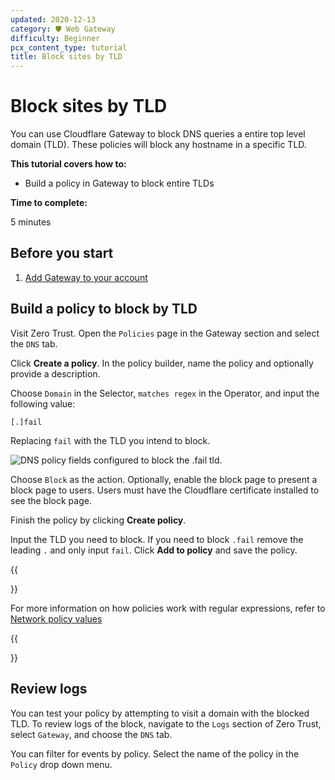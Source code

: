 ```yaml
---
updated: 2020-12-13
category: 🛡️ Web Gateway
difficulty: Beginner
pcx_content_type: tutorial
title: Block sites by TLD
---
```


# Block sites by TLD

You can use Cloudflare Gateway to block DNS queries a entire top level domain (TLD). These policies will block any hostname in a specific TLD.

**This tutorial covers how to:**

- Build a policy in Gateway to block entire TLDs

**Time to complete:**

5 minutes

## Before you start

1.  [Add Gateway to your account](/cloudflare-one/setup/)

## Build a policy to block by TLD

Visit Zero Trust. Open the `Policies` page in the Gateway section and select the `DNS` tab.

Click **Create a policy**. In the policy builder, name the policy and optionally provide a description.

Choose `Domain` in the Selector, `matches regex` in the Operator, and input the following value:

    [.]fail

Replacing `fail` with the TLD you intend to block.

![DNS policy fields configured to block the .fail tld.](/cloudflare-one/static/secure-web-gateway/block-tld/block-fail.png)

Choose `Block` as the action. Optionally, enable the block page to present a block page to users. Users must have the Cloudflare certificate installed to see the block page.

Finish the policy by clicking **Create policy**.

Input the TLD you need to block. If you need to block `.fail` remove the leading `.` and only input `fail`. Click **Add to policy** and save the policy.

{{<Aside type="note">}}

For more information on how policies work with regular expressions, refer to [Network policy values](/cloudflare-one/policies/filtering/network-policies/#value)

{{</Aside>}}

## Review logs

You can test your policy by attempting to visit a domain with the blocked TLD. To review logs of the block, navigate to the `Logs` section of Zero Trust, select `Gateway`, and choose the `DNS` tab.

You can filter for events by policy. Select the name of the policy in the `Policy` drop down menu.
